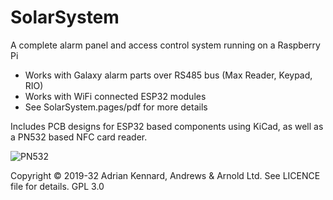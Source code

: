 # SolarSystem

A complete alarm panel and access control system running on a Raspberry Pi

- Works with Galaxy alarm parts over RS485 bus (Max Reader, Keypad, RIO)
- Works with WiFi connected ESP32 modules
- See SolarSystem.pages/pdf for more details

Includes PCB designs for ESP32 based components using KiCad, as well as a PN532 based NFC card reader.

![PN532](https://user-images.githubusercontent.com/996983/115512972-735b3880-a27a-11eb-98ae-3bf2252cc04b.png)

Copyright © 2019-32 Adrian Kennard, Andrews & Arnold Ltd. See LICENCE file for details. GPL 3.0
